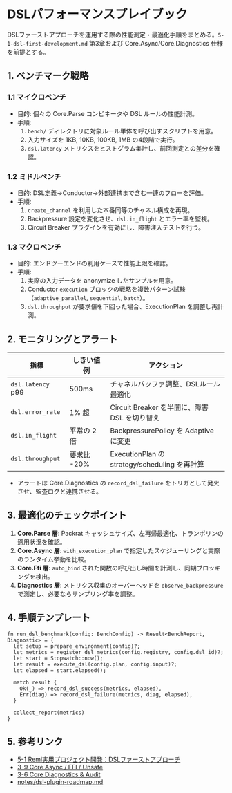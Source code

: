 # DSLパフォーマンスプレイブック

DSLファーストアプローチを運用する際の性能測定・最適化手順をまとめる。`5-1-dsl-first-development.md` 第3章および Core.Async/Core.Diagnostics 仕様を前提とする。

## 1. ベンチマーク戦略

### 1.1 マイクロベンチ

- 目的: 個々の Core.Parse コンビネータや DSL ルールの性能計測。
- 手順:
  1. `bench/` ディレクトリに対象ルール単体を呼び出すスクリプトを用意。
  2. 入力サイズを 1KB, 10KB, 100KB, 1MB の4段階で実行。
  3. `dsl.latency` メトリクスをヒストグラム集計し、前回測定との差分を確認。

### 1.2 ミドルベンチ

- 目的: DSL定義→Conductor→外部連携まで含む一連のフローを評価。
- 手順:
  1. `create_channel` を利用した本番同等のチャネル構成を再現。
  2. Backpressure 設定を変化させ、`dsl.in_flight` とエラー率を監視。
  3. Circuit Breaker プラグインを有効にし、障害注入テストを行う。

### 1.3 マクロベンチ

- 目的: エンドツーエンドの利用ケースで性能上限を確認。
- 手順:
  1. 実際の入力データを anonymize したサンプルを用意。
  2. Conductor `execution` ブロックの戦略を複数パターン試験（`adaptive_parallel`, `sequential`, `batch`）。
  3. `dsl.throughput` が要求値を下回った場合、ExecutionPlan を調整し再計測。

## 2. モニタリングとアラート

| 指標 | しきい値例 | アクション |
| --- | --- | --- |
| `dsl.latency` p99 | 500ms | チャネルバッファ調整、DSLルール最適化 |
| `dsl.error_rate` | 1% 超 | Circuit Breaker を半開に、障害 DSL を切り替え |
| `dsl.in_flight` | 平常の 2倍 | BackpressurePolicy を Adaptive に変更 |
| `dsl.throughput` | 要求比 -20% | ExecutionPlan の strategy/scheduling を再計算 |

- アラートは Core.Diagnostics の `record_dsl_failure` をトリガとして発火させ、監査ログと連携させる。

## 3. 最適化のチェックポイント

1. **Core.Parse 層**: Packrat キャッシュサイズ、左再帰最適化、トランポリンの適用状況を確認。
2. **Core.Async 層**: `with_execution_plan` で指定したスケジューリングと実際のランタイム挙動を比較。
3. **Core.Ffi 層**: `auto_bind` された関数の呼び出し時間を計測し、同期ブロッキングを検出。
4. **Diagnostics 層**: メトリクス収集のオーバーヘッドを `observe_backpressure` で測定し、必要ならサンプリング率を調整。

## 4. 手順テンプレート

```reml
fn run_dsl_benchmark(config: BenchConfig) -> Result<BenchReport, Diagnostic> = {
  let setup = prepare_environment(config)?;
  let metrics = register_dsl_metrics(config.registry, config.dsl_id)?;
  let start = Stopwatch::now();
  let result = execute_dsl(config.plan, config.input)?;
  let elapsed = start.elapsed();

  match result {
    Ok(_) => record_dsl_success(metrics, elapsed),
    Err(diag) => record_dsl_failure(metrics, diag, elapsed),
  }

  collect_report(metrics)
}
```

## 5. 参考リンク

- [5-1 Reml実用プロジェクト開発：DSLファーストアプローチ](../5-1-dsl-first-development.md)
- [3-9 Core Async / FFI / Unsafe](../3-9-core-async-ffi-unsafe.md)
- [3-6 Core Diagnostics & Audit](../3-6-core-diagnostics-audit.md)
- [notes/dsl-plugin-roadmap.md](../notes/dsl-plugin-roadmap.md)
